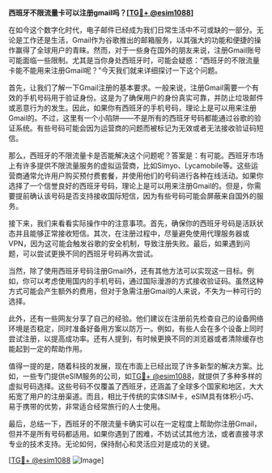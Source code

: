 **西班牙不限流量卡可以注册gmail吗？[[TG💪+ @esim1088](https://t.me/s/esim1088)]**

在如今这个数字化时代，电子邮件已经成为我们日常生活中不可或缺的一部分。无论是工作还是生活，Gmail作为谷歌推出的邮箱服务，以其强大的功能和便捷的操作赢得了全球用户的青睐。然而，对于一些身在国外的朋友来说，注册Gmail账号可能面临一些限制。尤其是当你身处西班牙时，可能会疑惑：“西班牙的不限流量卡能不能用来注册Gmail呢？”今天我们就来详细探讨一下这个问题。

首先，让我们了解一下Gmail注册的基本要求。一般来说，注册Gmail需要一个有效的手机号码用于验证身份。这是为了确保用户的身份真实可靠，并防止垃圾邮件或恶意行为的发生。因此，如果你有西班牙的手机号码，理论上是可以用来注册Gmail的。不过，这里有一个小陷阱——不是所有的西班牙号码都能通过谷歌的验证系统。有些号码可能会因为运营商的问题而被标记为无效或者无法接收验证码短信。

那么，西班牙的不限流量卡是否能解决这个问题呢？答案是：有可能。西班牙市场上有许多提供不限流量服务的虚拟运营商，比如Simyo、Lycamobile等。这些运营商通常允许用户购买预付费套餐，并使用他们的号码进行各种在线活动。如果你选择了一个信誉良好的西班牙号码，理论上是可以用来注册Gmail的。但是，你需要提前确认该号码是否支持接收国际短信，因为有些号码可能会屏蔽来自国外的服务。

接下来，我们来看看实际操作中的注意事项。首先，确保你的西班牙号码是活跃状态并且能够正常接收短信。其次，在注册过程中，尽量避免使用代理服务器或VPN，因为这可能会触发谷歌的安全机制，导致注册失败。最后，如果遇到问题，可以尝试更换不同的西班牙号码再次尝试。

当然，除了使用西班牙号码注册Gmail外，还有其他方法可以实现这一目标。例如，你可以考虑使用国内的手机号码，通过国际漫游的方式接收验证码。虽然这种方式可能会产生额外的费用，但对于急需注册Gmail的人来说，不失为一种可行的选择。

此外，还有一些网友分享了自己的经验。他们建议在注册前先检查自己的设备网络环境是否稳定，同时准备好备用方案以防万一。例如，有些人会在多个设备上同时尝试注册，以提高成功率。还有人提到，有时候更换不同的浏览器或者清除缓存也能起到一定的帮助作用。

值得一提的是，随着科技的发展，现在市面上已经出现了许多新型的解决方案。比如，一些专门提供eSIM服务的公司，如[TG💪+ @esim1088](https://t.me/s/esim1088)，就提供了多种多样的虚拟号码选择。这些号码不仅覆盖了西班牙，还涵盖了全球多个国家和地区，大大拓宽了用户的注册渠道。而且，相比于传统的实体SIM卡，eSIM具有体积小巧、易于携带的优势，非常适合经常旅行的人士使用。

最后，总结一下，西班牙的不限流量卡确实可以在一定程度上帮助你注册Gmail，但并不是所有号码都适用。如果你遇到了困难，不妨试试其他方法，或者直接寻求专业的技术支持。无论如何，保持耐心和灵活应对是成功的关键。

[[TG💪+ @esim1088](https://t.me/s/esim1088) ![Image](https://i.postimg.cc/4NQfJmqS/Snipaste-2025-05-13-00-14-12.png)]